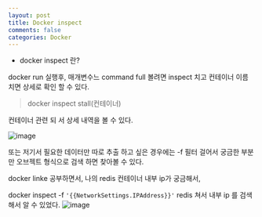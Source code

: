 ```yaml
---
layout: post
title: Docker inspect
comments: false
categories: Docker
---
```


- docker inspect 란?

docker run 실행후, 매개변수느 command full 볼려면 inspect 치고 컨테이너 이름 치면 상세로 확인 할 수 있다.

> docker inspect stall(컨테이너)

컨테이너 관련 되 서 상세 내역을 볼 수 있다.

![image](https://user-images.githubusercontent.com/40929370/74098239-2f8a8080-4b59-11ea-824b-408a30f45686.png)

또는 저기서 필요한 데이터만 따로 추출 하고 싶은 경우에는 
-f 필터 걸어서 궁금한 부분만 오브젝트 형식으로 검색 하면 찾아볼 수 있다.

docker linke 공부하면서, 나의 redis 컨테이너 내부 ip가 궁금해서, 

docker inspect -f `'{{NetworkSettings.IPAddress}}'` redis
쳐서 내부 ip 를 검색해서 알 수 있었다.
![image](https://user-images.githubusercontent.com/40929370/74098253-59dc3e00-4b59-11ea-8cb1-b144010cd1d7.png)
